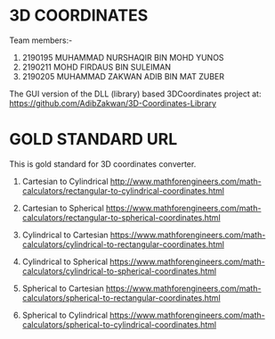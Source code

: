 # 3D COORDINATES
Team members:-
1) 2190195 MUHAMMAD NURSHAQIR BIN MOHD YUNOS
2) 2190211 MOHD FIRDAUS BIN SULEIMAN
3) 2190205 MUHAMMAD ZAKWAN ADIB BIN MAT ZUBER

The GUI version of the DLL (library) based 3DCoordinates project at:
https://github.com/AdibZakwan/3D-Coordinates-Library

# GOLD STANDARD URL
This is gold standard for 3D coordinates converter. 
1) Cartesian to Cylindrical http://www.mathforengineers.com/math-calculators/rectangular-to-cylindrical-coordinates.html

2) Cartesian to Spherical https://www.mathforengineers.com/math-calculators/rectangular-to-spherical-coordinates.html

3) Cylindrical to Cartesian https://www.mathforengineers.com/math-calculators/cylindrical-to-rectangular-coordinates.html

4) Cylindrical to Spherical https://www.mathforengineers.com/math-calculators/cylindrical-to-spherical-coordinates.html

5) Spherical to Cartesian https://www.mathforengineers.com/math-calculators/spherical-to-rectangular-coordinates.html

6) Spherical to Cylindrical https://www.mathforengineers.com/math-calculators/spherical-to-cylindrical-coordinates.html







